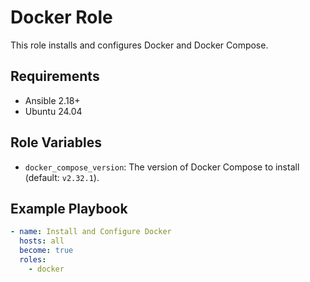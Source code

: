 # Docker Role

This role installs and configures Docker and Docker Compose.

## Requirements

- Ansible 2.18+
- Ubuntu 24.04

## Role Variables

- `docker_compose_version`: The version of Docker Compose to install (default: `v2.32.1`).

## Example Playbook

```yaml
- name: Install and Configure Docker
  hosts: all
  become: true
  roles:
    - docker
```
